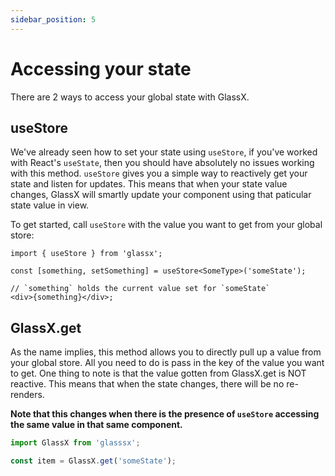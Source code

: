 ```yaml
---
sidebar_position: 5
---
```


# Accessing your state

There are 2 ways to access your global state with GlassX.

## useStore

We've already seen how to set your state using `useStore`, if you've worked with React's `useState`,
then you should have absolutely no issues working with this method. `useStore` gives you a simple
way to reactively get your state and listen for updates. This means that when your state value changes,
GlassX will smartly update your component using that paticular state value in view.

To get started, call `useStore` with the value you want to get from your global store:

```tsx
import { useStore } from 'glassx';

const [something, setSomething] = useStore<SomeType>('someState');

// `something` holds the current value set for `someState`
<div>{something}</div>;
```

## GlassX.get

As the name implies, this method allows you to directly pull up a value from your global store.
All you need to do is pass in the key of the value you want to get. One thing to note is that the value
gotten from GlassX.get is NOT reactive. This means that when the state changes, there will be no re-renders.

**Note that this changes when there is the presence of `useStore` accessing the same value in that same component.**

```ts
import GlassX from 'glasssx';

const item = GlassX.get('someState');
```
